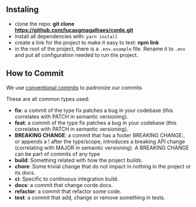 ## Instaling

- clone the repo: **git clone https://github.com/lucasgmagalhaes/corde.git**
- install all dependencies with: `yarn install`
- create a link for the project to make it easy to test: **npm link**
- in the root of the project, there is a `.env.example` file. Rename it to `.env` and put all configuration needed to run the project.

## How to Commit

We use [conventional commits](https://www.conventionalcommits.org/en/v1.0.0/#summary) to padronize our commits

These are all common types used:

- **fix**: a commit of the type fix patches a bug in your codebase (this correlates with PATCH in semantic versioning).
- **feat**: a commit of the type fix patches a bug in your codebase (this correlates with PATCH in semantic versioning).
- **BREAKING CHANGE**: a commit that has a footer BREAKING CHANGE:, or appends a ! after the type/scope, introduces a breaking API change (correlating with MAJOR in semantic versioning). A BREAKING CHANGE can be part of commits of any type
- **build**: Something related with how the project builds.
- **chore**: Some trivial change that do not impact in nothing in the project or its docs.
- **ci**: Specific to continuous integration build.
- **docs**: a commit that change corde docs.
- **refactor**: a commit that refactor some code.
- **test**: a commit that add, change or remove something in tests.
